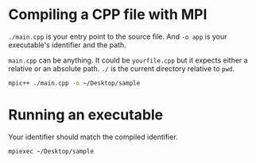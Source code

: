 # Compiling a CPP file with MPI

`./main.cpp` is your entry point to the source file. And `-o app` is your executable's identifier and the path.

`main.cpp` can be anything. It could be `yourfile.cpp` but it expects either a relative
or an absolute path. `./` is the current directory relative to `pwd`.

```bash
mpic++ ./main.cpp -o ~/Desktop/sample
```

# Running an executable

Your identifier should match the compiled identifier.

```bash
mpiexec ~/Desktop/sample
```